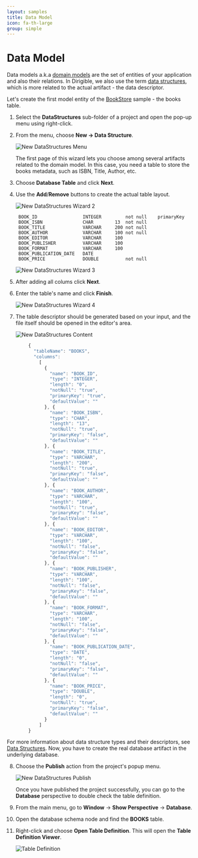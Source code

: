 ```yaml
---
layout: samples
title: Data Model
icon: fa-th-large
group: simple
---
```


Data Model
===

Data models a.k.a [domain models](http://en.htmlpedia.org/wiki/Domain_model) are the set of entities of your application and also their relations. In Dirigible, we also use the term [data structures](../help/data_structures.html), which is more related to the actual artifact - the data descriptor.

Let's create the first model entity of the [BookStore](bookstore.html) sample - the books table.

1. Select the **DataStructures** sub-folder of a project and open the pop-up menu using right-click.
2. From the menu, choose **New -> Data Structure**.

	![New DataStructures Menu](bookstore/6_books_new_ds_menu.png)

	The first page of this wizard lets you choose among several artifacts related to the domain model. In this case, you need a table to store the books metadata, such as ISBN, Title, Author, etc.

3. Choose **Database Table** and click **Next**.
4. Use the **Add**/**Remove** buttons to create the actual table layout.

	![New DataStructures Wizard 2](bookstore/8_books_new_ds_wizard_2.png)

		BOOK_ID                 INTEGER         not null    primaryKey
		BOOK_ISBN               CHAR        13  not null
		BOOK_TITLE              VARCHAR     200 not null
		BOOK_AUTHOR             VARCHAR     100 not null
		BOOK_EDITOR             VARCHAR     100
		BOOK_PUBLISHER          VARCHAR     100
		BOOK_FORMAT             VARCHAR     100
		BOOK_PUBLICATION_DATE   DATE
		BOOK_PRICE              DOUBLE          not null


	![New DataStructures Wizard 3](bookstore/9_books_new_ds_wizard_3.png)

5. After adding all colums click **Next**.
6. Enter the table's name and click **Finish**.

	![New DataStructures Wizard 4](bookstore/10_books_new_ds_wizard_4.png)

7. The table descriptor should be generated based on your input, and the file itself should be opened in the editor's area.

	![New DataStructures Content](bookstore/11_books_new_ds_content.png)

	
```javascript
		{
		  "tableName": "BOOKS",
		  "columns": 
		    [
		      {
		        "name": "BOOK_ID",
		        "type": "INTEGER",
		        "length": "0",
		        "notNull": "true",
		        "primaryKey": "true",
		        "defaultValue": ""
		      }, {
		        "name": "BOOK_ISBN",
		        "type": "CHAR",
		        "length": "13",
		        "notNull": "true",
		        "primaryKey": "false",
		        "defaultValue": ""
		      }, {
		        "name": "BOOK_TITLE",
		        "type": "VARCHAR",
		        "length": "200",
		        "notNull": "true",
		        "primaryKey": "false",
		        "defaultValue": ""
		      }, {
		        "name": "BOOK_AUTHOR",
		        "type": "VARCHAR",
		        "length": "100",
		        "notNull": "true",
		        "primaryKey": "false",
		        "defaultValue": ""
		      }, {
		        "name": "BOOK_EDITOR",
		        "type": "VARCHAR",
		        "length": "100",
		        "notNull": "false",
		        "primaryKey": "false",
		        "defaultValue": ""
		      }, {
		        "name": "BOOK_PUBLISHER",
		        "type": "VARCHAR",
		        "length": "100",
		        "notNull": "false",
		        "primaryKey": "false",
		        "defaultValue": ""
		      }, {
		        "name": "BOOK_FORMAT",
		        "type": "VARCHAR",
		        "length": "100",
		        "notNull": "false",
		        "primaryKey": "false",
		        "defaultValue": ""
		      }, {
		        "name": "BOOK_PUBLICATION_DATE",
		        "type": "DATE",
		        "length": "0",
		        "notNull": "false",
		        "primaryKey": "false",
		        "defaultValue": ""
		      }, {
		        "name": "BOOK_PRICE",
		        "type": "DOUBLE",
		        "length": "0",
		        "notNull": "true",
		        "primaryKey": "false",
		        "defaultValue": ""
		      }
		    ]
		}
```

For more information about data structure types and their descriptors, see [Data Structures](../help/data_structures.html). Now, you have to create the real database artifact in the underlying database. 

8. Choose the **Publish** action from the project's popup menu.

	![New DataStructures Publish](bookstore/12_books_new_ds_publish.png)


	Once you have published the project successfully, you can go to the **Database** perspective to double check the table definition.

9. From the main menu, go to **Window** -> **Show Perspective** -> **Database**.
10. Open the database schema node and find the **BOOKS** table.
11. Right-click and choose **Open Table Definition**. This will open the **Table Definition Viewer**.

	![Table Definition](bookstore/15_books_db_table_def.png)


